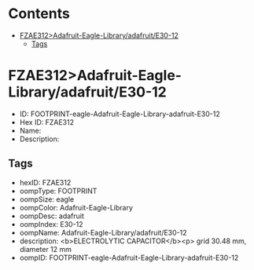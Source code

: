 



Contents
========

* [FZAE312>Adafruit-Eagle-Library/adafruit/E30-12](#fzae312adafruit-eagle-libraryadafruite30-12)
	* [Tags](#tags)

# FZAE312>Adafruit-Eagle-Library/adafruit/E30-12

- ID: FOOTPRINT-eagle-Adafruit-Eagle-Library-adafruit-E30-12
- Hex ID: FZAE312
- Name: 
- Description: 

## Tags

- hexID: FZAE312
- oompType: FOOTPRINT
- oompSize: eagle
- oompColor: Adafruit-Eagle-Library
- oompDesc: adafruit
- oompIndex: E30-12
- oompName: Adafruit-Eagle-Library/adafruit/E30-12
- description: &lt;b&gt;ELECTROLYTIC CAPACITOR&lt;/b&gt;&lt;p&gt;
grid 30.48 mm, diameter 12 mm
- oompID: FOOTPRINT-eagle-Adafruit-Eagle-Library-adafruit-E30-12

